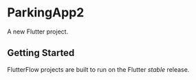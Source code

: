 # ParkingApp2

A new Flutter project.

## Getting Started

FlutterFlow projects are built to run on the Flutter _stable_ release.
